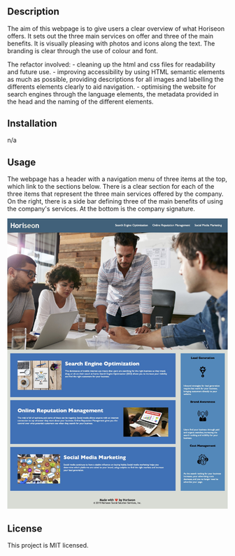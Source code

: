 # <Horiseon business solutions website refactor>

## Description

The aim of this webpage is to give users a clear overview of what Horiseon offers. It sets out the three main services on offer and three of the main benefits. It is visually pleasing with photos and icons along the text. The branding is clear through the use of colour and font.

The refactor involved:
    - cleaning up the html and css files for readability and future use.
    - improving accessibility by using HTML semantic elements as much as possible, providing descriptions for all images and labelling the differents elements clearly to aid navigation.
    - optimising the website for search engines through the language elements, the metadata provided in the head and the naming of the different elements.

## Installation

n/a

## Usage

The webpage has a header with a navigation menu of three items at the top, which link to the sections below. There is a clear section for each of the three items that represent the three main services offered by the company. On the right, there is a side bar defining three of the main benefits of using the company's services. At the bottom is the company signature.

![Website PDF](assets/images/screenshot.jpeg)

## License

This project is MIT licensed.